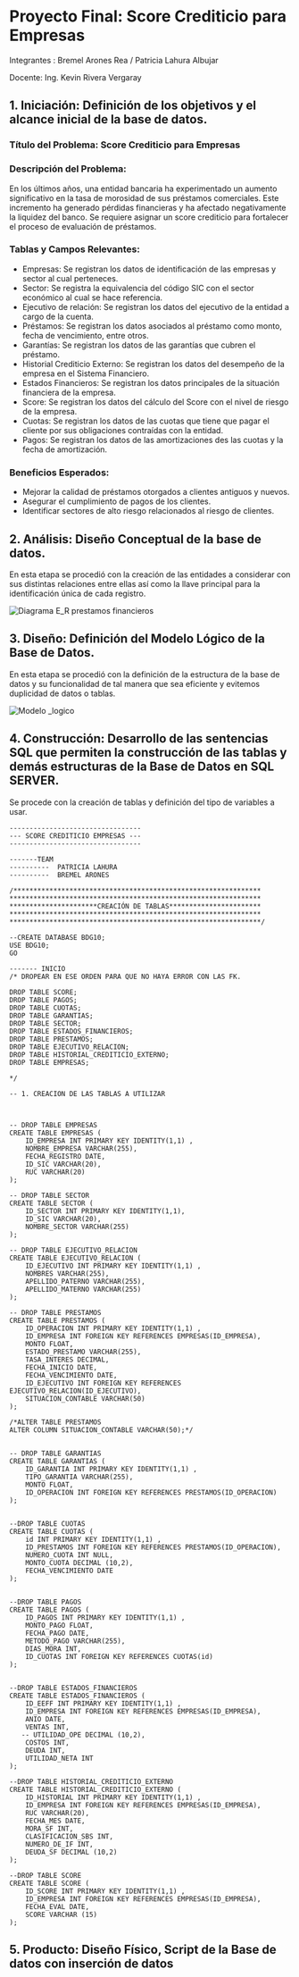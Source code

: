 # Proyecto Final: Score Crediticio para Empresas
Integrantes : Bremel Arones Rea / Patricia Lahura Albujar

Docente: Ing. Kevin Rivera Vergaray

## **1. Iniciación: Definición de los objetivos y el alcance inicial de la base de datos.**
### Título del Problema:  Score Crediticio para Empresas
### **Descripción del Problema:**
En los últimos años, una entidad bancaria ha experimentado un aumento significativo en la tasa de morosidad de sus préstamos comerciales. Este incremento ha generado pérdidas financieras y ha afectado negativamente la liquidez del banco. Se requiere asignar un score crediticio para fortalecer el proceso de evaluación de préstamos.

### **Tablas y Campos Relevantes:**

- Empresas: Se registran los datos de identificación de las empresas y sector al cual perteneces.
- Sector: Se registra la equivalencia del código SIC con el sector económico al cual se hace referencia. 
- Ejecutivo de relación: Se registran los datos del ejecutivo de la entidad a cargo de la cuenta. 
- Préstamos: Se registran los datos asociados al préstamo como monto, fecha de vencimiento, entre otros. 
- Garantías: Se registran los datos de las garantías que cubren el préstamo.
- Historial Crediticio Externo: Se registran los datos del desempeño de la empresa en el Sistema Financiero. 
- Estados Financieros: Se registran los datos principales de la situación financiera de la empresa. 
- Score: Se registran los datos del cálculo del Score con el nivel de riesgo de la empresa. 
- Cuotas: Se registran los datos de las cuotas que tiene que pagar el cliente por sus obligaciones contraídas con la entidad. 
- Pagos: Se registran los datos de las amortizaciones des las cuotas y la fecha de amortización. 


### **Beneficios Esperados:**
- Mejorar la calidad de préstamos otorgados a clientes antiguos y nuevos. 
- Asegurar el cumplimiento de pagos de los clientes.
- Identificar sectores de alto riesgo relacionados al riesgo de clientes.

## **2. Análisis: Diseño Conceptual de la base de datos.**

En esta etapa se procedió con la creación de las entidades a considerar con sus distintas relaciones entre ellas así como la llave principal para la identificación única de cada registro.

![Diagrama E_R prestamos financieros](https://github.com/Bremel1011/Bremel1011/blob/main/Diagrama%20E_R%20-%20ScoreEmpresa.jpg?raw=true)

## **3. Diseño: Definición del Modelo Lógico de la Base de Datos.**

En esta etapa se procedió con la definición de la estructura de la base de datos y su funcionalidad de tal manera que sea eficiente y evitemos duplicidad de datos o tablas.

![Modelo _logico](https://github.com/Bremel1011/Bremel1011/blob/main/score-crediticio-empresas_1.png?raw=true)

## **4. Construcción: Desarrollo de las sentencias SQL que permiten la construcción de las tablas y demás estructuras de la Base de Datos en SQL SERVER.**

Se procede con la creación de tablas y definición del tipo de variables a usar.

```
---------------------------------
--- SCORE CREDITICIO EMPRESAS ---
---------------------------------

-------TEAM
----------  PATRICIA LAHURA
----------  BREMEL ARONES

/**************************************************************
***************************************************************
**********************CREACIÓN DE TABLAS***********************
***************************************************************
***************************************************************/

--CREATE DATABASE BDG10;
USE BDG10;
GO

------- INICIO
/* DROPEAR EN ESE ORDEN PARA QUE NO HAYA ERROR CON LAS FK.

DROP TABLE SCORE;
DROP TABLE PAGOS;
DROP TABLE CUOTAS;
DROP TABLE GARANTIAS;
DROP TABLE SECTOR;
DROP TABLE ESTADOS_FINANCIEROS;
DROP TABLE PRESTAMOS;
DROP TABLE EJECUTIVO_RELACION;
DROP TABLE HISTORIAL_CREDITICIO_EXTERNO;
DROP TABLE EMPRESAS;

*/

-- 1. CREACION DE LAS TABLAS A UTILIZAR



-- DROP TABLE EMPRESAS
CREATE TABLE EMPRESAS (
    ID_EMPRESA INT PRIMARY KEY IDENTITY(1,1) ,
    NOMBRE_EMPRESA VARCHAR(255),
    FECHA_REGISTRO DATE,
    ID_SIC VARCHAR(20),
    RUC VARCHAR(20)
);

-- DROP TABLE SECTOR
CREATE TABLE SECTOR (
    ID_SECTOR INT PRIMARY KEY IDENTITY(1,1),
	ID_SIC VARCHAR(20),
    NOMBRE_SECTOR VARCHAR(255)
);

-- DROP TABLE EJECUTIVO_RELACION
CREATE TABLE EJECUTIVO_RELACION (
    ID_EJECUTIVO INT PRIMARY KEY IDENTITY(1,1) ,
    NOMBRES VARCHAR(255),
    APELLIDO_PATERNO VARCHAR(255),
    APELLIDO_MATERNO VARCHAR(255)
);

-- DROP TABLE PRESTAMOS
CREATE TABLE PRESTAMOS (
    ID_OPERACION INT PRIMARY KEY IDENTITY(1,1) ,
    ID_EMPRESA INT FOREIGN KEY REFERENCES EMPRESAS(ID_EMPRESA),
    MONTO FLOAT,
    ESTADO_PRESTAMO VARCHAR(255),
    TASA_INTERES DECIMAL,
    FECHA_INICIO DATE,
    FECHA_VENCIMIENTO DATE,
    ID_EJECUTIVO INT FOREIGN KEY REFERENCES EJECUTIVO_RELACION(ID_EJECUTIVO),
    SITUACION_CONTABLE VARCHAR(50)
);

/*ALTER TABLE PRESTAMOS
ALTER COLUMN SITUACION_CONTABLE VARCHAR(50);*/


-- DROP TABLE GARANTIAS
CREATE TABLE GARANTIAS (
    ID_GARANTIA INT PRIMARY KEY IDENTITY(1,1) ,
    TIPO_GARANTIA VARCHAR(255),
    MONTO FLOAT,
    ID_OPERACION INT FOREIGN KEY REFERENCES PRESTAMOS(ID_OPERACION)
);


--DROP TABLE CUOTAS
CREATE TABLE CUOTAS (
    id INT PRIMARY KEY IDENTITY(1,1) ,
    ID_PRESTAMOS INT FOREIGN KEY REFERENCES PRESTAMOS(ID_OPERACION),
    NUMERO_CUOTA INT NULL,
    MONTO_CUOTA DECIMAL (10,2),
    FECHA_VENCIMIENTO DATE
);


--DROP TABLE PAGOS
CREATE TABLE PAGOS (
    ID_PAGOS INT PRIMARY KEY IDENTITY(1,1) ,
    MONTO_PAGO FLOAT,
    FECHA_PAGO DATE,
    METODO_PAGO VARCHAR(255),
    DIAS_MORA INT,
    ID_CUOTAS INT FOREIGN KEY REFERENCES CUOTAS(id)
);


--DROP TABLE ESTADOS_FINANCIEROS
CREATE TABLE ESTADOS_FINANCIEROS (
    ID_EEFF INT PRIMARY KEY IDENTITY(1,1) ,
    ID_EMPRESA INT FOREIGN KEY REFERENCES EMPRESAS(ID_EMPRESA),
    ANIO DATE,
    VENTAS INT,
   -- UTILIDAD_OPE DECIMAL (10,2),
    COSTOS INT,
    DEUDA INT,
    UTILIDAD_NETA INT
);

--DROP TABLE HISTORIAL_CREDITICIO_EXTERNO
CREATE TABLE HISTORIAL_CREDITICIO_EXTERNO (
    ID_HISTORIAL INT PRIMARY KEY IDENTITY(1,1) ,
	ID_EMPRESA INT FOREIGN KEY REFERENCES EMPRESAS(ID_EMPRESA),
    RUC VARCHAR(20),
    FECHA_MES DATE,
    MORA_SF INT,
    CLASIFICACION_SBS INT,
    NUMERO_DE_IF INT,
    DEUDA_SF DECIMAL (10,2)
);

--DROP TABLE SCORE
CREATE TABLE SCORE (
    ID_SCORE INT PRIMARY KEY IDENTITY(1,1) ,
    ID_EMPRESA INT FOREIGN KEY REFERENCES EMPRESAS(ID_EMPRESA),
    FECHA_EVAL DATE,
    SCORE VARCHAR (15)
);
```

## **5. Producto: Diseño Físico, Script de la Base de datos con inserción de datos**








